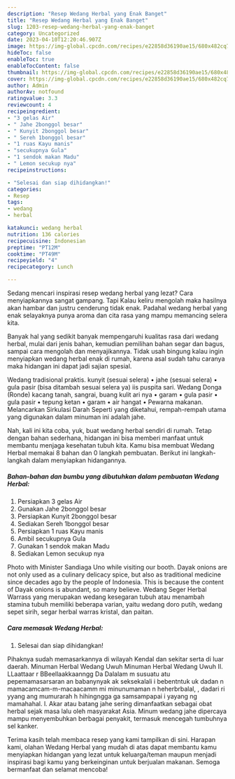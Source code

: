 ```yaml
---
description: "Resep Wedang Herbal yang Enak Banget"
title: "Resep Wedang Herbal yang Enak Banget"
slug: 1203-resep-wedang-herbal-yang-enak-banget
category: Uncategorized
date: 2023-04-10T12:20:46.907Z
image: https://img-global.cpcdn.com/recipes/e22858d36190ae15/680x482cq70/wedang-herbal-foto-resep-utama.jpg
hideToc: false
enableToc: true
enableTocContent: false
thumbnail: https://img-global.cpcdn.com/recipes/e22858d36190ae15/680x482cq70/wedang-herbal-foto-resep-utama.jpg
cover: https://img-global.cpcdn.com/recipes/e22858d36190ae15/680x482cq70/wedang-herbal-foto-resep-utama.jpg
author: Admin
authorAv: notfound
ratingvalue: 3.3
reviewcount: 4
recipeingredient:
- "3 gelas Air"
- " Jahe 2bonggol besar"
- " Kunyit 2bonggol besar"
- " Sereh 1bonggol besar"
- "1 ruas Kayu manis"
- "secukupnya Gula"
- "1 sendok makan Madu"
- " Lemon secukup nya"
recipeinstructions:

- "Selesai dan siap dihidangkan!"
categories:
- Resep
tags:
- wedang
- herbal

katakunci: wedang herbal 
nutrition: 136 calories
recipecuisine: Indonesian
preptime: "PT12M"
cooktime: "PT49M"
recipeyield: "4"
recipecategory: Lunch

---
```



Sedang mencari inspirasi resep wedang herbal yang lezat? Cara menyiapkannya sangat gampang. Tapi Kalau keliru mengolah maka hasilnya akan hambar dan justru cenderung tidak enak. Padahal wedang herbal yang enak selayaknya punya aroma dan cita rasa yang mampu memancing selera kita.


Banyak hal yang sedikit banyak mempengaruhi kualitas rasa dari wedang herbal, mulai dari jenis bahan, kemudian pemilihan bahan segar dan bagus, sampai cara mengolah dan menyajikannya. Tidak usah bingung kalau ingin menyiapkan wedang herbal enak di rumah, karena asal sudah tahu caranya maka hidangan ini dapat jadi sajian spesial.

Wedang tradisional praktis. kunyit (sesuai selera) • jahe (sesuai selera) • gula pasir (bisa ditambah sesuai selera ya) iis puspita sari. Wedang Donga (Ronde) kacang tanah, sangrai, buang kulit ari nya • garam • gula pasir • gula pasir • tepung ketan • garam • air hangat • Pewarna makanan. Melancarkan Sirkulasi Darah Seperti yang diketahui, rempah-rempah utama yang digunakan dalam minuman ini adalah jahe.


Nah, kali ini kita coba, yuk, buat wedang herbal sendiri di rumah. Tetap dengan bahan sederhana, hidangan ini bisa memberi manfaat untuk membantu menjaga kesehatan tubuh kita. Kamu bisa membuat Wedang Herbal memakai 8 bahan dan 0 langkah pembuatan. Berikut ini langkah-langkah dalam menyiapkan hidangannya.

<!--inarticleads1-->

##### Bahan-bahan dan bumbu yang dibutuhkan dalam pembuatan Wedang Herbal:

1. Persiapkan 3 gelas Air
1. Gunakan  Jahe 2bonggol besar
1. Persiapkan  Kunyit 2bonggol besar
1. Sediakan  Sereh 1bonggol besar
1. Persiapkan 1 ruas Kayu manis
1. Ambil secukupnya Gula
1. Gunakan 1 sendok makan Madu
1. Sediakan  Lemon secukup nya


Photo with Minister Sandiaga Uno while visiting our booth. Dayak onions are not only used as a culinary delicacy spice, but also as traditional medicine since decades ago by the people of Indonesia. This is because the content of Dayak onions is abundant, so many believe. Wedang Seger Herbal Warrass yang merupakan wedang kesegaran tubuh atau menambah stamina tubuh memiliki beberapa varian, yaitu wedang doro putih, wedang sepet sirih, segar herbal warras kristal, dan paitan. 

<!--inarticleads2-->

##### Cara memasak Wedang Herbal:


1. Selesai dan siap dihidangkan!

Pihaknya sudah memasarkannya di wilayah Kendal dan sekitar serta di luar daerah. Minuman Herbal Wedang Uwuh Minuman Herbal Wedang Uwuh II. LLaattaar r BBeellaakkaanngg Da Dalalam m susuatu atu pepemamasarsaran an babanynyak ak seksekalali i bebentntuk uk dadan n mamacamcam-m-macaacamm mi minunumaman n heherbrbalal, , dadari ri yyang ang mumurarah h hihingngga ga samsampapai i yayang ng mamahahal. l. Akar atau batang jahe sering dimanfaatkan sebagai obat herbal sejak masa lalu oleh masyarakat Asia. Minum wedang jahe dipercaya mampu menyembuhkan berbagai penyakit, termasuk mencegah tumbuhnya sel kanker. 

Terima kasih telah membaca resep yang kami tampilkan di sini. Harapan kami, olahan Wedang Herbal yang mudah di atas dapat membantu kamu menyiapkan hidangan yang lezat untuk keluarga/teman maupun menjadi inspirasi bagi kamu yang berkeinginan untuk berjualan makanan. Semoga bermanfaat dan selamat mencoba!
